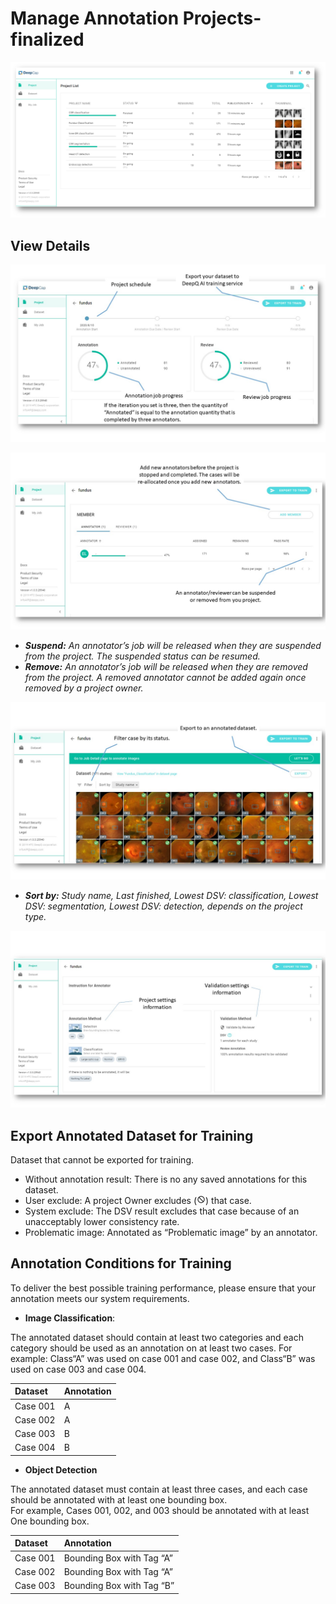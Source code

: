 # Manage Annotation Projects-finalized

![](../.gitbook/assets/image%20%2888%29.png)

## View Details 

![](../.gitbook/assets/manage1.jpg)

![](../.gitbook/assets/manage2.jpg)

* _**Suspend:** An annotator’s job will be released when they are suspended from the project. The suspended status can be resumed._ 
* _**Remove:** An annotator’s job will be released when they are removed from the project. A removed annotator cannot be added again once removed by a project owner._

![](../.gitbook/assets/manage3.jpg)

* _**Sort by:** Study name, Last finished, Lowest DSV: classification, Lowest DSV: segmentation, Lowest DSV: detection, depends on the project type._

![](../.gitbook/assets/manage4.jpg)

## Export Annotated Dataset for Training

Dataset that cannot be exported for training.

* Without annotation result: There is no any saved annotations for this dataset. 
* User exclude: A project Owner excludes \(![](../.gitbook/assets/image%20%2814%29.png)\) that case. 
* System exclude: The DSV result excludes that case because of an unacceptably lower consistency rate. 
* Problematic image: Annotated as “Problematic image” by an annotator. 

## Annotation Conditions for Training

To deliver the best possible training performance, please ensure that your annotation meets our system requirements.

*   **Image Classification**:

The annotated dataset should contain at least two categories and each category should be used as an annotation on at least two cases. For example: Class“A” was used on case 001 and case 002, and Class“B” was used on case 003 and case 004.

| Dataset | Annotation |
| :--- | :--- |
| Case 001 | A |
| Case 002 | A |
| Case 003 | B |
| Case 004 | B |

*  **Object Detection**

The annotated dataset must contain at least three cases, and each case should be annotated with at least one bounding box.   
For example, Cases 001, 002, and 003 should be annotated with at least One bounding box.

| Dataset | Annotation |
| :--- | :--- |
| Case 001 | Bounding Box with Tag “A” |
| Case 002 | Bounding Box with Tag “A” |
| Case 003 | Bounding Box with Tag “B” |

